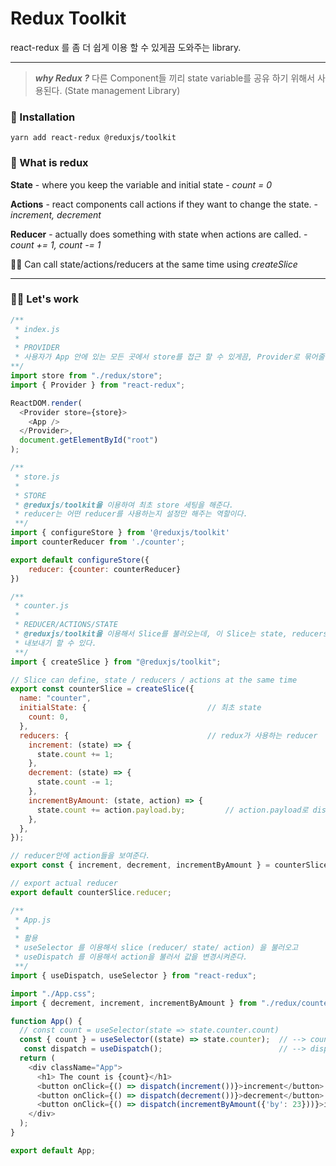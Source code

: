 # Redux Toolkit

react-redux 를 좀 더 쉽게 이용 할 수 있게끔 도와주는 library.

---

> ***why Redux ?***
> 다른 Component들 끼리 state variable를 공유 하기 위해서 사용된다. (State management Library)


### 🚀 Installation
```
yarn add react-redux @reduxjs/toolkit
```

### 📝 What is redux

**State** 
    - where you keep the variable and initial state
    - *count = 0*

**Actions**
    - react components call actions if they want to change the state.
    - *increment, decrement*

**Reducer**
    - actually does something with state when actions are called.
    - *count += 1, count -= 1*

👍🏻 Can call state/actions/reducers at the same time using *createSlice*    


---

### 🏋️‍♀️ Let's work

```js
/**
 * index.js
 * 
 * PROVIDER
 * 사용자가 App 안에 있는 모든 곳에서 store를 접근 할 수 있게끔, Provider로 묶어줄 수 있는 역할을 한다.
**/
import store from "./redux/store";
import { Provider } from "react-redux";

ReactDOM.render(
  <Provider store={store}>                 
    <App />
  </Provider>,
  document.getElementById("root")
);
```

```js
/**
 * store.js
 * 
 * STORE
 * @reduxjs/toolkit을 이용하여 최초 store 세팅을 해준다.
 * reducer는 어떤 reducer를 사용하는지 설정만 해주는 역할이다.
 **/
import { configureStore } from '@reduxjs/toolkit'
import counterReducer from './counter';

export default configureStore({
    reducer: {counter: counterReducer}
})
```

```js
/**
 * counter.js
 * 
 * REDUCER/ACTIONS/STATE
 * @reduxjs/toolkit을 이용해서 Slice를 불러오는데, 이 Slice는 state, reducers, actions을 한 번에
 * 내보내기 할 수 있다.
 **/
import { createSlice } from "@reduxjs/toolkit";

// Slice can define, state / reducers / actions at the same time
export const counterSlice = createSlice({
  name: "counter",
  initialState: {                           // 최초 state
    count: 0,
  },
  reducers: {                               // redux가 사용하는 reducer
    increment: (state) => {
      state.count += 1;
    },
    decrement: (state) => {
      state.count -= 1;
    },
    incrementByAmount: (state, action) => {
      state.count += action.payload.by;         // action.payload로 dispatch(action) 의 argument를 불러온다.
    },
  },
});

// reducer안에 action들을 보여준다.
export const { increment, decrement, incrementByAmount } = counterSlice.actions;

// export actual reducer
export default counterSlice.reducer;
```

```js
/**
 * App.js
 * 
 * 활용
 * useSelector 를 이용해서 slice (reducer/ state/ action) 을 불러오고
 * useDispatch 를 이용해서 action을 불러서 값을 변경시켜준다.
 **/
import { useDispatch, useSelector } from "react-redux";

import "./App.css";
import { decrement, increment, incrementByAmount } from "./redux/counter";

function App() {
  // const count = useSelector(state => state.counter.count)
  const { count } = useSelector((state) => state.counter);  // --> counterSlice에 이름을 불러와서 Slice를 호출
   const dispatch = useDispatch();                          // --> dispatch 설정
  return (
    <div className="App">
      <h1> The count is {count}</h1>
      <button onClick={() => dispatch(increment())}>increment</button>      // --> dispatch 안에 action 부르기
      <button onClick={() => dispatch(decrement())}>decrement</button>
      <button onClick={() => dispatch(incrementByAmount({'by': 23}))}>increment by 23</button>
    </div>
  );
}

export default App;
```